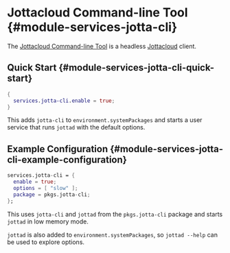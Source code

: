 # Jottacloud Command-line Tool {#module-services-jotta-cli}

The [Jottacloud Command-line Tool](https://docs.jottacloud.com/en/articles/1436834-jottacloud-command-line-tool) is a headless [Jottacloud](https://jottacloud.com) client.

## Quick Start {#module-services-jotta-cli-quick-start}

```nix
{
  services.jotta-cli.enable = true;
}
```

This adds `jotta-cli` to `environment.systemPackages` and starts a user service that runs `jottad` with the default options.

## Example Configuration {#module-services-jotta-cli-example-configuration}

```nix
services.jotta-cli = {
  enable = true;
  options = [ "slow" ];
  package = pkgs.jotta-cli;
};
```

This uses `jotta-cli` and `jottad` from the `pkgs.jotta-cli` package and starts `jottad` in low memory mode.

`jottad` is also added to `environment.systemPackages`, so `jottad --help` can be used to explore options.
